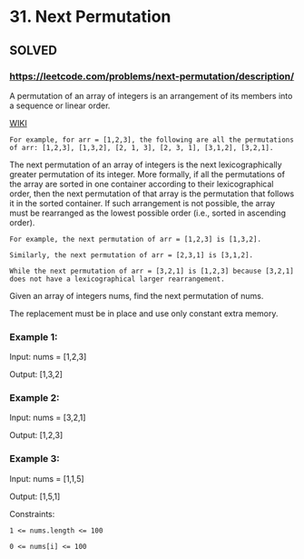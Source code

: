 # 31. Next Permutation

## SOLVED
### https://leetcode.com/problems/next-permutation/description/
A permutation of an array of integers is an arrangement of its members into a sequence or linear order.


[WIKI](https://en.wikipedia.org/wiki/Permutation#Generation_in_lexicographic_order)


	For example, for arr = [1,2,3], the following are all the permutations of arr: [1,2,3], [1,3,2], [2, 1, 3], [2, 3, 1], [3,1,2], [3,2,1].





The next permutation of an array of integers is the next lexicographically greater permutation of its integer. More formally, if all the permutations of the array are sorted in one container according to their lexicographical order, then the next permutation of that array is the permutation that follows it in the sorted container. If such arrangement is not possible, the array must be rearranged as the lowest possible order (i.e., sorted in ascending order).





	For example, the next permutation of arr = [1,2,3] is [1,3,2].

	Similarly, the next permutation of arr = [2,3,1] is [3,1,2].

	While the next permutation of arr = [3,2,1] is [1,2,3] because [3,2,1] does not have a lexicographical larger rearrangement.





Given an array of integers nums, find the next permutation of nums.



The replacement must be in place and use only constant extra memory.





### Example 1:





Input: nums = [1,2,3]


Output: [1,3,2]





### Example 2:





Input: nums = [3,2,1]


Output: [1,2,3]





### Example 3:





Input: nums = [1,1,5]


Output: [1,5,1]







Constraints:





	1 <= nums.length <= 100

	0 <= nums[i] <= 100



